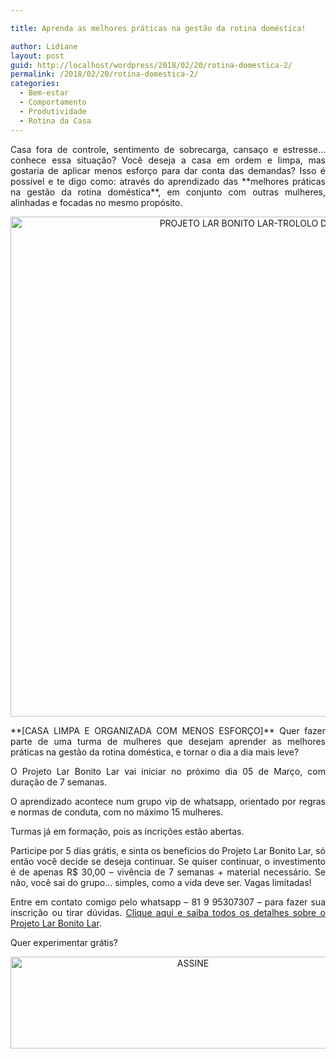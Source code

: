 ```yaml
---

title: Aprenda as melhores práticas na gestão da rotina doméstica!

author: Lidiane
layout: post
guid: http://localhost/wordpress/2018/02/20/rotina-domestica-2/
permalink: /2018/02/20/rotina-domestica-2/
categories:
  - Bem-estar
  - Comportamento
  - Produtividade
  - Rotina da Casa
---
```

<p align="justify">
  Casa fora de controle, sentimento de sobrecarga, cansaço e estresse… conhece essa situação? Você deseja a casa em ordem e limpa, mas gostaria de aplicar menos esforço para dar conta das demandas? Isso é possível e te digo como: através do aprendizado das **melhores práticas na gestão da rotina doméstica**, em conjunto com outras mulheres, alinhadas e focadas no mesmo propósito.
</p>

<p align="center">
  <img class="alignnone size-full wp-image-14539" src="http://www.trololodemulher.com.br/blog/wp-content/uploads/2018/02/PROJETO-LAR-BONITO-LAR-TROLOLO-DE-MULHER.jpg" alt="PROJETO LAR BONITO LAR-TROLOLO DE MULHER" width="800" height="800" />
</p>

<p align="justify">
  **[CASA LIMPA E ORGANIZADA COM MENOS ESFORÇO]** Quer fazer parte de uma turma de mulheres que desejam aprender as melhores práticas na gestão da rotina doméstica, e tornar o dia a dia mais leve?
</p>

<p align="justify">
  O Projeto Lar Bonito Lar vai iniciar no próximo dia 05 de Março, com duração de 7 semanas.
</p>

<p align="justify">
  O aprendizado acontece num grupo vip de whatsapp, orientado por regras e normas de conduta, com no máximo 15 mulheres.
</p>

<p align="justify">
  Turmas já em formação, pois as incrições estão abertas.
</p>

<p align="justify">
  Participe por 5 dias grátis, e sinta os benefícios do Projeto Lar Bonito Lar, só então você decide se deseja continuar. Se quiser continuar, o investimento é de apenas R$ 30,00 &#8211; vivência de 7 semanas + material necessário. Se não, você sai do grupo&#8230; simples, como a vida deve ser. Vagas limitadas!
</p>

<p align="justify">
  Entre em contato comigo pelo whatsapp – 81 9 95307307 – para fazer sua inscrição ou tirar dúvidas. <a href="http://www.trololodemulher.com.br/projeto-lar-bonito-lar/" target="_blank">Clique aqui e saiba todos os detalhes sobre o Projeto Lar Bonito Lar</a>.
</p>

<p align="justify">
  Quer experimentar grátis?
</p>

<p align="center">
  <a href="http://feedburner.google.com/fb/a/mailverify?uri=blogbichafemea&loc=pt_BR" target="_blank"><img class="alignnone size-full wp-image-14011" src="http://www.trololodemulher.com.br/blog/wp-content/uploads/2017/08/ASSINE.jpg" alt="ASSINE" width="568" height="147" /></a>
</p>

<p align="justify">